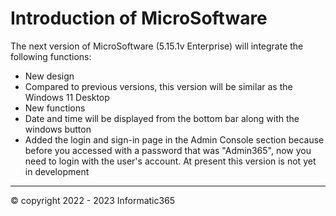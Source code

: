 # Introduction of MicroSoftware
The next version of MicroSoftware (5.15.1v Enterprise) will integrate the following functions:
  - New design
  - Compared to previous versions, this version will be similar as the Windows 11 Desktop
  - New functions
  - Date and time will be displayed from the bottom bar along with the windows button
  - Added the login and sign-in page in the Admin Console section because before you accessed with a password that was "Admin365", now you need to login with the user's account.
At present this version is not yet in development


<hr/>
© copyright 2022 - 2023 Informatic365
